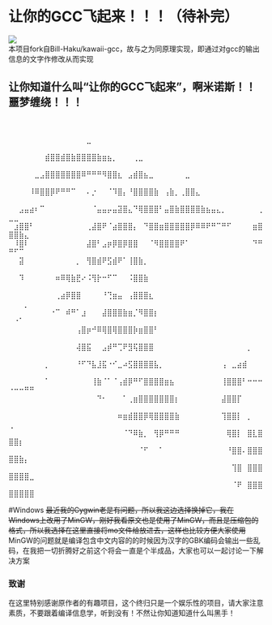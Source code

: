 # 让你的GCC飞起来！！！（待补完）
![](https://count.getloli.com/get/@JoyinJoester.github.Let-your-GCC-fly-)
<br>本项目fork自Bill-Haku/kawaii-gcc，故与之为同原理实现，即通过对gcc的输出信息的文字作修改从而实现
## 让你知道什么叫“让你的GCC飞起来”，啊米诺斯！！噩梦缠绕！！！
⠀⠀⠀⠀⠀⠀⠀⠀⠀⠀⠀⠀⠀⠀⠀⠀⠀⠀⠀⠀⠀⠀⠀⠀⠀⠀⠀⠀⠀⠀⠀⠀⠀⠀⠀⠀⠀⠀⠀⠀⠀⠀⠀⠀⠀⠀⠀⠀⠀⠀⠀⠀⠀⠀
⠀⠀⠀⠀⠀⠀⠀⠀⠀⠀⠀⠀⠀⠀⠀⣀⠀⠀⠀⠀⠀⠀⠀⠀⠀⠀⠀⠀⠀⠀⠀⠀⠀⠀⠀⠀⠀⠀⠀⠀⠀⠀⠀⠀⠀⠀⠀⠀⠀⠀⠀⠀⠀⠀
⠀⠀⠀⠀⠀⠀⠀⣾⣿⣿⣾⣿⣷⣿⣿⣿⣿⣷⣶⣦⡀⠀⠀⠀⢀⣀⠀⠀⠀⠀⠀⠀⠀⠀⠀⠀⠀⠀⠀⠀⠀⠀⠀⠀⠀⠀⠀⠀⠀⠀⠀⠀⠀⠀
⠀⠀⠀⠀⠀⣀⣠⣿⣿⣿⣿⣿⣿⣿⠿⠛⠛⠛⠻⣿⣿⣆⠀⣠⣾⣿⣦⣀⠀⠀⠀⠀⠀⠀⣀⠀⠀⠀⠀⠀⠀⠀⠀⠀⠀⠀⠀⠀⠀⠀⠀⠀⠀⠀
⠀⠀⠀⠀⠸⠿⣿⣿⡿⠟⠛⠛⠉⠀⠀⠄⡐⠀⠀⠈⠹⣿⡄⠘⣿⣿⣿⣿⣷⠀⢠⣷⡀⢀⣿⣿⣄⠀⠀⠀⠀⠀⠀⠀⠀⠀⠀⠀⠀⠀⠀⠀⠀⠀
⠀⠀⣠⣤⣴⠆⠉⠀⠀⠀⠀⠀⠀⠀⠀⠀⠈⣤⣤⡤⣤⣽⣿⣄⠙⢿⣿⣿⣿⠃⣤⣿⣷⣿⣿⣿⣿⣷⣦⣤⣄⡀⠀⠀⠀⠀⠀⠀⢀⣀⣀⠀⠀⠀
⠀⣰⣿⣿⠃⠀⠀⠀⠀⠀⠀⠀⠀⠀⠀⢀⣼⣿⠟⠈⣴⣿⣿⣿⡄⠀⠙⣿⣿⣶⣿⣿⣿⣿⣿⡿⠿⠿⠟⠛⠉⠛⠋⠀⠀⠀⠀⣶⣿⣿⣿⣷⣄⠀
⠀⠸⣿⠇⠀⠀⠀⠀⠀⠀⠀⠀⠀⠀⠀⣼⣿⠃⣠⡶⡿⣿⡿⣿⣿⠀⠀⠈⠻⣿⣿⣿⣿⠟⠁⠀⠀⠀⠀⠀⠀⠀⠀⠀⠀⠀⠀⠙⠛⠛⠋⠉⠀⠀
⠀⠀⣽⠀⠀⠀⠀⠀⠀⠀⠀⠀⠀⡀⠀⢻⣿⣾⠟⣫⣾⠟⠁⢸⣿⣷⡀⠀⠀⠀⠀⠀⠀⠀⠀⠀⠀⠀⠀⠀⠀⠀⠀⠀⠀⠀⠀⠀⠀⠀⠀⠀⠀⠀
⠀⠀⠹⠀⠀⠀⠀⠀⠀⠶⠿⢿⣷⣟⠔⠨⢻⡗⠒⠋⠉⠀⠀⠨⣿⣿⣷⠀⠀⠀⠀⠀⠀⠀⠀⠀⠀⠀⠀⠀⠀⠀⠀⠀⠀⠀⠀⠀⠀⠀⠀⠀⠀⠀
⠀⠀⠀⠀⠀⠀⠀⠀⠀⢀⣴⡿⣿⣿⠀⠀⠀⠀⠘⢙⣶⣤⠀⢠⣿⣿⣿⣆⠀⠀⠀⠀⠀⠀⠀⠀⠀⠀⠀⠀⠀⠀⠀⠀⠀⠀⠀⠀⠀⠀⠀⠀⡀⠀
⠀⠀⠀⠀⠀⠀⠀⠀⠐⠉⠀⠾⠛⠁⣰⠀⠀⠀⣼⣿⣿⣿⣷⣶⡈⠻⣿⣿⡆⠀⠀⠀⠀⠀⠀⠀⠀⠀⠀⠀⠀⠀⠀⠀⠀⠀⠀⠀⠀⠀⠐⠁⠀⠀
⠀⠀⠀⠀⠀⠀⠀⠀⠀⠀⠀⠀⠀⢠⣿⡶⠚⠿⢿⣿⢿⣿⣿⣿⡷⣶⣿⣿⠃⠀⠀⠀⠀⠀⠀⠀⠀⠀⠀⠀⠀⠀⠀⠀⠀⠀⠀⠀⠀⠀⠀⠀⠀⠀
⠀⠀⠀⠀⠀⠀⠀⠀⠀⠀⠀⠀⠀⢼⣿⣯⠀⠀⣠⡾⠛⢉⠟⣻⢯⣿⣿⣿⠀⠀⠀⠀⠀⠀⠀⠀⠀⠀⠀⠀⠀⠀⠀⠀⠀⠀⡀⠀⠀⠀⠀⠀⠀⠀
⠀⠀⠀⠀⠀⠀⠀⡀⠀⠀⠀⠀⠀⠘⠋⠙⣧⣸⣯⠐⠊⣀⠴⣫⣿⣿⣿⣿⣧⡀⠀⠀⠀⠀⠀⠀⠀⠀⠀⠀⠀⢠⠀⣀⣴⣾⠀⠀⠀⠀⠀⠀⠀⠀
⠀⠀⠀⠀⠀⠀⠀⠁⠀⠀⠀⠀⠀⠀⠀⠀⢸⣷⠈⠁⠈⢠⣾⡿⠛⠋⣿⣿⣿⣿⣶⣦⠀⠀⠀⠀⠀⠀⠀⠀⠀⢸⣿⣿⣿⠃⠒⠒⠒⠐⠒⠒⠛⠛
⠀⠀⠀⠀⠀⠀⠀⠀⠀⠀⠀⠀⠀⠀⠀⠀⠀⠙⠂⠀⠀⠀⠁⢀⣶⣿⣿⣿⣿⣿⣿⣿⡆⠀⠀⠀⠀⠀⠀⠀⠀⣼⣿⣿⡏⠀⠀⠀⠀⠀⠀⠀⠀⠀
⠀⠀⠀⠀⠀⠀⠀⠀⠀⠀⠀⠀⠀⠀⠀⠀⠀⠀⠀⠀⠀⠶⣶⣾⣿⣿⡿⢿⣿⣿⣿⣿⣷⠀⠀⠀⠀⠀⠀⠀⠀⢹⣿⣿⡇⠀⡀⠀⠀⢀⠀⠀⠀⠀
⠀⠀⠀⠀⠀⠀⠀⠀⠀⠀⠀⠀⠀⠀⠀⠀⠀⠀⠀⠀⠀⠀⠈⠙⠿⣷⡀⠀⢻⡿⠛⠛⠛⠀⠀⠀⠀⠀⠀⠀⠀⠀⢿⣿⡇⠀⣿⣇⣿⣿⣿⡆⠀⠀
⠀⠀⠀⠀⠀⠀⠀⠀⠀⠀⠀⠀⠀⠀⠀⠀⠀⠀⠀⠀⠀⠀⠀⠀⠀⠈⠋⠀⠀⠁⠀⠀⠀⠀⠀⠀⠀⠀⠀⠀⠀⠀⠘⣿⣿⠄⣿⣿⣿⣿⣿⣷⡄⠀
⠀⠀⠀⠀⠀⠀⠀⠀⠀⠀⠀⠀⠀⠀⠀⠀⠀⠀⠀⠀⠀⠀⠀⠀⠀⠀⠀⠀⠀⠀⠀⠀⠀⠀⠀⠀⠀⠀⠀⠀⠀⠀⠀⢹⣿⠀⣿⣿⣿⣿⣿⣿⣿⣀
⠀⠀⠀⠀⠀⠀⠀⠀⠀⠀⠀⠀⠀⠀⠀⠀⠀⠀⠀⠀⠀⠀⠀⠀⠀⠀⠀⠀⠀⠀⠀⠀⠀⠀⠀⠀⠀⠀⠀⠀⠀⠀⠀⠈⠟⠀⣿⣿⣿⣿⣿⣿⣿⣿

#Windows
<del>最近我的Cygwin老是有问题，所以我这边选择换掉它，我在Windows上改用了MinGW，刚好我看原文也是使用了MinGW，而且是压缩包的格式，所以我选择在这里直接将mo文件给放进去，这样也比较方便大家使用</del>
MinGW的问题就是编译包含中文内容的的时候因为汉字的GBK编码会输出一些乱码，在我把一切折腾好之前这个将会一直是个半成品，大家也可以一起讨论一下解决方案
### 致谢
   在这里特别感谢原作者的有趣项目，这个终归只是一个娱乐性的项目，请大家注意素质，不要跟着编译信息学，听到没有！不然让你知道知道什么叫黑手！

